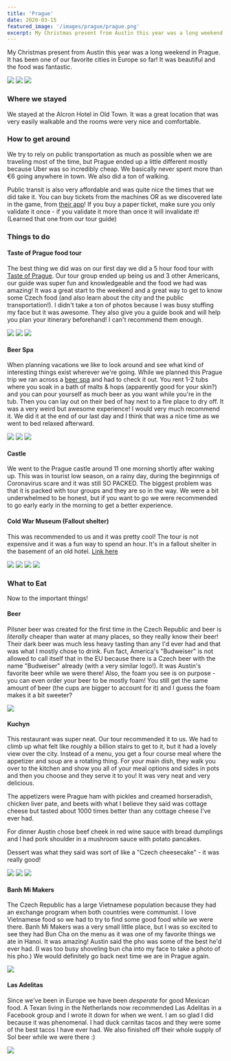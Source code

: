 ```yaml
---
title: 'Prague'
date: 2020-03-15
featured_image: '/images/prague/prague.png'
excerpt: My Christmas present from Austin this year was a long weekend in Prague.
---
```


My Christmas present from Austin this year was a long weekend in Prague. It has been one of our favorite cities in Europe so far! It was beautiful and the food was fantastic. 

![](/images/prague/main.png)
![](/images/prague/main2.png)
![](/images/prague/main3.png)

### Where we stayed

We stayed at the Alcron Hotel in Old Town. It was a great location that was very easily walkable and the rooms were very nice and comfortable. 

### How to get around

We try to rely on public transportation as much as possible when we are traveling most of the time, but Prague ended up a little different mostly because Uber was so incredibly cheap. We basically never spent more than €6 going anywhere in town. We also did a ton of walking.

Public transit is also very affordable and was quite nice the times that we did take it. You can buy tickets from the machines OR as we discovered late in the game, from [their app](https://itunes.apple.com/cz/app/pid-l%C3%ADta%C4%8Dka/id983071129)! If you buy a paper ticket, make sure you only validate it once - if you validate it more than once it will invalidate it! (Learned that one from our tour guide)

### Things to do

#### Taste of Prague food tour

The best thing we did was on our first day we did a 5 hour food tour with [Taste of Prague](https://www.tasteofprague.com/). Our tour group ended up being us and 3 other Americans, our guide was super fun and knowledgeable and the food we had was amazing! It was a great start to the weekend and a great way to get to know some Czech food (and also learn about the city and the public transportation!). I didn't take a ton of photos because I was busy stuffing my face but it was awesome. They also give you a guide book and will help you plan your itinerary beforehand! I can't recommend them enough. 


<div class="gallery" data-columns="3">
	<img src="/images/prague/meatloaf.png">
	<img src="/images/prague/schnitzel.png">
	<img src="/images/prague/dessert.png">
</div>

#### Beer Spa

When planning vacations we like to look around and see what kind of interesting things exist wherever we're going. While we planned this Prague trip we ran across a [beer spa](https://www.beerspa.com/) and had to check it out. You rent 1-2 tubs where you soak in a bath of malts & hops (apparently good for your skin?) and you can pour yourself as much beer as you want while you're in the tub. Then you can lay out on their bed of hay next to a fire place to dry off. It was a very weird but awesome experience! I would very much recommend it. We did it at the end of our last day and I think that was a nice time as we went to bed relaxed afterward. 

<div class="gallery" data-columns="3">
	<img src="/images/prague/beerspa1.png">
	<img src="/images/prague/beerspa2.png">
	<img src="/images/prague/beerspa3.png">
</div>


#### Castle

We went to the Prague castle around 11 one morning shortly after waking up. This was in tourist low season, on a rainy day, during the beginnnigs of Coronavirus scare and it was still SO PACKED. The biggest problem was that it is packed with tour groups and they are so in the way. We were a bit underwhelmed to be honest, but if you want to go we were recommended to go early early in the morning to get a better experience. 

#### Cold War Museum (Fallout shelter)

This was recommended to us and it was pretty cool! The tour is not expensive and it was a fun way to spend an hour. It's in a fallout shelter in the basement of an old hotel. [Link here](http://en.muzeum-studene-valky.cz/vstupne/)

<div class="gallery" data-columns="4">
	<img src="/images/prague/fallout1.png">
	<img src="/images/prague/fallout2.png">
	<img src="/images/prague/fallout3.jpg">
    <img src="/images/prague/fallout4.png">
</div>


### What to Eat

Now to the important things!

#### Beer

Pilsner beer was created for the first time in the Czech Republic and beer is _literally_ cheaper than water at many places, so they really know their beer! Their dark beer was much less heavy tasting than any I'd ever had and that was what I mostly chose to drink. Fun fact, America's "Budweiser" is not allowed to call itself that in the EU because there is a Czech beer with the name "Budweiser" already (with a very similar logo!). It was Austin's favorite beer while we were there! Also, the foam you see is on purpose - you can even order your beer to be mostly foam! You still get the same amount of beer (the cups are bigger to account for it) and I guess the foam makes it a bit sweeter? 

![](/images/prague/darkbeer.png)

#### Kuchyn

This restaurant was super neat. Our tour recommended it to us. We had to climb up what felt like roughly a billion stairs to get to it, but it had a lovely view over the city. Instead of a menu, you get a four course meal where the appetizer and soup are a rotating thing. For your main dish, they walk you over to the kitchen and show you all of your meal options and sides in pots and then you choose and they serve it to you! It was very neat and very delicious. 

The appetizers were Prague ham with pickles and creamed horseradish, chicken liver pate, and beets with what I believe they said was cottage cheese but tasted about 1000 times better than any cottage cheese I've ever had.

For dinner Austin chose beef cheek in red wine sauce with bread dumplings and I had pork shoulder in a mushroom sauce with potato pancakes.

Dessert was what they said was sort of like a "Czech cheesecake" - it was really good!


<div class="gallery" data-columns="3">
	<img src="/images/prague/appetizers.png">
	<img src="/images/prague/kuchyn.png">
	<img src="/images/prague/cheesecake.png">
</div>

#### Banh Mi Makers

The Czech Republic has a large Vietnamese population because they had an exchange program when both countries were communist. I love Vietnamese food so we had to try to find some good food while we were there. Banh Mi Makers was a very small little place, but I was so excited to see they had Bun Cha on the menu as it was one of my favorite things we ate in Hanoi. It was amazing! Austin said the pho was some of the best he'd ever had. (I was too busy shoveling bun cha into my face to take a photo of his pho.) We would definitely go back next time we are in Prague again. 

![](/images/prague/bun-cha.png)

#### Las Adelitas

Since we've been in Europe we have been _desperate_ for good Mexican food. A Texan living in the Netherlands now recommended Las Adelitas in a Facebook group and I wrote it down for when we went. I am so glad I did because it was phenomenal. I had duck carnitas tacos and they were some of the best tacos I have ever had. We also finished off their whole supply of Sol beer while we were there :)

![](/images/prague/tacos.jpg)
